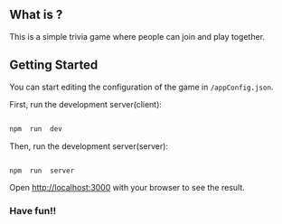 
## What is ?

This is a simple trivia game where people can join and play together. 

  

## Getting Started

You can start editing the configuration of the game in `/appConfig.json`.
  
First, run the development server(client):

```bash

npm  run  dev

```

  

Then, run the development server(server):

```bash

npm  run  server

```

  

Open [http://localhost:3000](http://localhost:3000) with your browser to see the result.

### Have fun!!